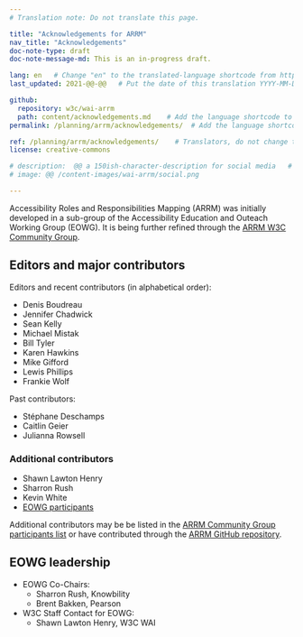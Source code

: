 ```yaml
---
# Translation note: Do not translate this page.

title: "Acknowledgements for ARRM"
nav_title: "Acknowledgements"
doc-note-type: draft
doc-note-message-md: This is an in-progress draft.

lang: en   # Change "en" to the translated-language shortcode from https://www.iana.org/assignments/language-subtag-registry/language-subtag-registry
last_updated: 2021-@@-@@   # Put the date of this translation YYYY-MM-DD (with month in the middle)

github:
  repository: w3c/wai-arrm
  path: content/acknowledgements.md    # Add the language shortcode to the middle of the filename, for example: content/index.fr.md
permalink: /planning/arrm/acknowledgements/  # Add the language shortcode to the end, with no slash at end, for example: /planning/arrm/fr

ref: /planning/arrm/acknowledgements/    # Translators, do not change this
license: creative-commons

# description:  @@ a 150ish-character-description for social media   # translate the description
# image: @@ /content-images/wai-arrm/social.png

---
```


Accessibility Roles and Responsibilities Mapping (ARRM) was initially developed in a sub-group of the Accessibility Education and Outeach Working Group (EOWG).
It is being further refined through the [ARRM W3C Community Group](https://www.w3.org/groups/cg/arrm/).

## Editors and major contributors

Editors and recent contributors (in alphabetical order):
* Denis Boudreau
* Jennifer Chadwick
* Sean Kelly
* Michael Mistak
* Bill Tyler
* Karen Hawkins
* Mike Gifford
* Lewis Phillips
* Frankie Wolf

Past contributors:
* Stéphane Deschamps
* Caitlin Geier
* Julianna Rowsell

### Additional contributors

* Shawn Lawton Henry
* Sharron Rush
* Kevin White
* [EOWG participants](https://www.w3.org/groups/wg/eowg/former-participants/)

Additional contributors may be be listed in the [ARRM Community Group participants list](https://www.w3.org/groups/cg/arrm/participants/) or have contributed through the [ARRM GitHub repository](https://github.com/w3c/wai-arrm).

## EOWG leadership

* EOWG Co-Chairs:
  * Sharron Rush, Knowbility
  * Brent Bakken, Pearson
* W3C Staff Contact for EOWG:
  * Shawn Lawton Henry, W3C WAI
